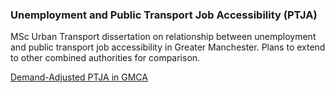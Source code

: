 ### Unemployment and Public Transport Job Accessibility (PTJA)
MSc Urban Transport dissertation on relationship between unemployment and public transport job accessibility in Greater Manchester. Plans to extend to other combined authorities for comparison.

[Demand-Adjusted PTJA in GMCA](Images/PTJA_D.jpeg)
